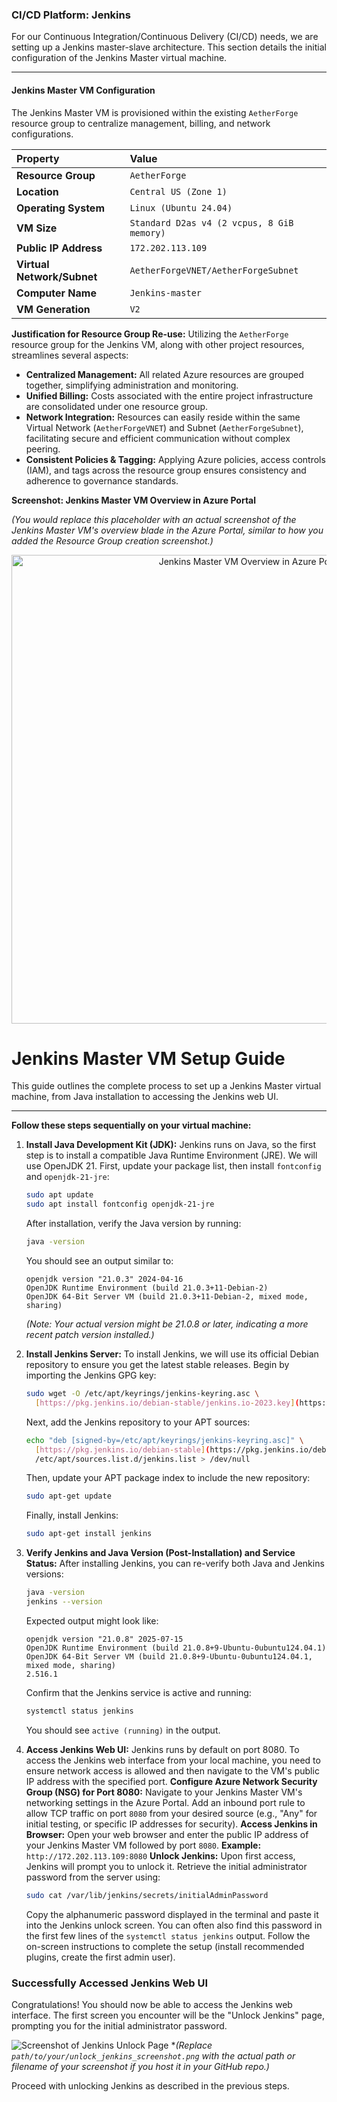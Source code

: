 ### CI/CD Platform: Jenkins

For our Continuous Integration/Continuous Delivery (CI/CD) needs, we are setting up a Jenkins master-slave architecture. This section details the initial configuration of the Jenkins Master virtual machine.

---

#### Jenkins Master VM Configuration

The Jenkins Master VM is provisioned within the existing `AetherForge` resource group to centralize management, billing, and network configurations.

| Property                  | Value                                  |
| :------------------------ | :------------------------------------- |
| **Resource Group** | `AetherForge`                          |                          |
| **Location** | `Central US (Zone 1)`                  ||
| **Operating System** | `Linux (Ubuntu 24.04)`                 |
| **VM Size** | `Standard D2as v4 (2 vcpus, 8 GiB memory)` |
| **Public IP Address** | `172.202.113.109`                      |
| **Virtual Network/Subnet**| `AetherForgeVNET/AetherForgeSubnet`    |
| **Computer Name** | `Jenkins-master`                       |
| **VM Generation** | `V2`                                   |


**Justification for Resource Group Re-use:**
Utilizing the `AetherForge` resource group for the Jenkins VM, along with other project resources, streamlines several aspects:
* **Centralized Management:** All related Azure resources are grouped together, simplifying administration and monitoring.
* **Unified Billing:** Costs associated with the entire project infrastructure are consolidated under one resource group.
* **Network Integration:** Resources can easily reside within the same Virtual Network (`AetherForgeVNET`) and Subnet (`AetherForgeSubnet`), facilitating secure and efficient communication without complex peering.
* **Consistent Policies & Tagging:** Applying Azure policies, access controls (IAM), and tags across the resource group ensures consistency and adherence to governance standards.

**Screenshot: Jenkins Master VM Overview in Azure Portal**

*(You would replace this placeholder with an actual screenshot of the Jenkins Master VM's overview blade in the Azure Portal, similar to how you added the Resource Group creation screenshot.)*
<p align="center">
  <img src="URL_TO_YOUR_JENKINS_MASTER_VM_SCREENSHOT.png" width="750" alt="Jenkins Master VM Overview in Azure Portal">
</p>

# Jenkins Master VM Setup Guide

This guide outlines the complete process to set up a Jenkins Master virtual machine, from Java installation to accessing the Jenkins web UI.

---

**Follow these steps sequentially on your virtual machine:**

1.  **Install Java Development Kit (JDK):** Jenkins runs on Java, so the first step is to install a compatible Java Runtime Environment (JRE). We will use OpenJDK 21.
    First, update your package list, then install `fontconfig` and `openjdk-21-jre`:
    ```bash
    sudo apt update
    sudo apt install fontconfig openjdk-21-jre
    ```
    After installation, verify the Java version by running:
    ```bash
    java -version
    ```
    You should see an output similar to:
    ```
    openjdk version "21.0.3" 2024-04-16
    OpenJDK Runtime Environment (build 21.0.3+11-Debian-2)
    OpenJDK 64-Bit Server VM (build 21.0.3+11-Debian-2, mixed mode, sharing)
    ```
    *(Note: Your actual version might be 21.0.8 or later, indicating a more recent patch version installed.)*

2.  **Install Jenkins Server:** To install Jenkins, we will use its official Debian repository to ensure you get the latest stable releases.
    Begin by importing the Jenkins GPG key:
    ```bash
    sudo wget -O /etc/apt/keyrings/jenkins-keyring.asc \
      [https://pkg.jenkins.io/debian-stable/jenkins.io-2023.key](https://pkg.jenkins.io/debian-stable/jenkins.io-2023.key)
    ```
    Next, add the Jenkins repository to your APT sources:
    ```bash
    echo "deb [signed-by=/etc/apt/keyrings/jenkins-keyring.asc]" \
      [https://pkg.jenkins.io/debian-stable](https://pkg.jenkins.io/debian-stable) binary/ | sudo tee \
      /etc/apt/sources.list.d/jenkins.list > /dev/null
    ```
    Then, update your APT package index to include the new repository:
    ```bash
    sudo apt-get update
    ```
    Finally, install Jenkins:
    ```bash
    sudo apt-get install jenkins
    ```

3.  **Verify Jenkins and Java Version (Post-Installation) and Service Status:**
    After installing Jenkins, you can re-verify both Java and Jenkins versions:
    ```bash
    java -version
    jenkins --version
    ```
    Expected output might look like:
    ```
    openjdk version "21.0.8" 2025-07-15
    OpenJDK Runtime Environment (build 21.0.8+9-Ubuntu-0ubuntu124.04.1)
    OpenJDK 64-Bit Server VM (build 21.0.8+9-Ubuntu-0ubuntu124.04.1, mixed mode, sharing)
    2.516.1
    ```
    Confirm that the Jenkins service is active and running:
    ```bash
    systemctl status jenkins
    ```
    You should see `active (running)` in the output.

4.  **Access Jenkins Web UI:** Jenkins runs by default on port 8080. To access the Jenkins web interface from your local machine, you need to ensure network access is allowed and then navigate to the VM's public IP address with the specified port.
    **Configure Azure Network Security Group (NSG) for Port 8080:** Navigate to your Jenkins Master VM's networking settings in the Azure Portal. Add an inbound port rule to allow TCP traffic on port `8080` from your desired source (e.g., "Any" for initial testing, or specific IP addresses for security).
    **Access Jenkins in Browser:** Open your web browser and enter the public IP address of your Jenkins Master VM followed by port `8080`.
    **Example:** `http://172.202.113.109:8080`
    **Unlock Jenkins:** Upon first access, Jenkins will prompt you to unlock it. Retrieve the initial administrator password from the server using:
    ```bash
    sudo cat /var/lib/jenkins/secrets/initialAdminPassword
    ```
    Copy the alphanumeric password displayed in the terminal and paste it into the Jenkins unlock screen. You can often also find this password in the first few lines of the `systemctl status jenkins` output.
    Follow the on-screen instructions to complete the setup (install recommended plugins, create the first admin user).




### Successfully Accessed Jenkins Web UI

Congratulations! You should now be able to access the Jenkins web interface. The first screen you encounter will be the "Unlock Jenkins" page, prompting you for the initial administrator password.

![Screenshot of Jenkins Unlock Page](path/to/your/unlock_jenkins_screenshot.png) 
**(Replace `path/to/your/unlock_jenkins_screenshot.png` with the actual path or filename of your screenshot if you host it in your GitHub repo.)*

Proceed with unlocking Jenkins as described in the previous steps.